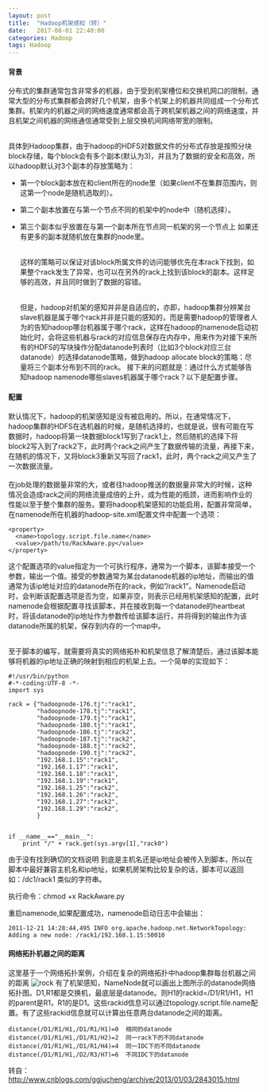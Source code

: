 ```yaml
---
layout: post
title:  "Hadoop机架感知（转）"
date:   2017-08-01 22:40:00
categories: Hadoop
tags: Hadoop
---
```

#### 背景
分布式的集群通常包含非常多的机器，由于受到机架槽位和交换机网口的限制，通常大型的分布式集群都会跨好几个机架，由多个机架上的机器共同组成一个分布式集群。机架内的机器之间的网络速度通常都会高于跨机架机器之间的网络速度，并且机架之间机器的网络通信通常受到上层交换机间网络带宽的限制。
  
   </br>具体到Hadoop集群，由于hadoop的HDFS对数据文件的分布式存放是按照分块block存储，每个block会有多个副本(默认为3)，并且为了数据的安全和高效，所以hadoop默认对3个副本的存放策略为：
* 第一个block副本放在和client所在的node里（如果client不在集群范围内，则这第一个node是随机选取的）。
* 第二个副本放置在与第一个节点不同的机架中的node中（随机选择）。 
* 第三个副本似乎放置在与第一个副本所在节点同一机架的另一个节点上
如果还有更多的副本就随机放在集群的node里。
   
   </br>这样的策略可以保证对该block所属文件的访问能够优先在本rack下找到，如果整个rack发生了异常，也可以在另外的rack上找到该block的副本。这样足够的高效，并且同时做到了数据的容错。
   
   </br>但是，hadoop对机架的感知并非是自适应的，亦即，hadoop集群分辨某台slave机器是属于哪个rack并非是只能的感知的，而是需要hadoop的管理者人为的告知hadoop哪台机器属于哪个rack，这样在hadoop的namenode启动初始化时，会将这些机器与rack的对应信息保存在内存中，用来作为对接下来所有的HDFS的写块操作分配datanode列表时（比如3个block对应三台datanode）的选择datanode策略，做到hadoop allocate block的策略：尽量将三个副本分布到不同的rack。
接下来的问题就是：通过什么方式能够告知hadoop namenode哪些slaves机器属于哪个rack？以下是配置步骤。

#### 配置
默认情况下，hadoop的机架感知是没有被启用的。所以，在通常情况下，hadoop集群的HDFS在选机器的时候，是随机选择的，也就是说，很有可能在写数据时，hadoop将第一块数据block1写到了rack1上，然后随机的选择下将block2写入到了rack2下，此时两个rack之间产生了数据传输的流量，再接下来，在随机的情况下，又将block3重新又写回了rack1，此时，两个rack之间又产生了一次数据流量。   
</br>在job处理的数据量非常的大，或者往hadoop推送的数据量非常大的时候，这种情况会造成rack之间的网络流量成倍的上升，成为性能的瓶颈，进而影响作业的性能以至于整个集群的服务。要将hadoop机架感知的功能启用，配置非常简单，在namenode所在机器的hadoop-site.xml配置文件中配置一个选项：
``` shell
<property>
  <name>topology.script.file.name</name>
  <value>/path/to/RackAware.py</value>
</property>
```
这个配置选项的value指定为一个可执行程序，通常为一个脚本，该脚本接受一个参数，输出一个值。接受的参数通常为某台datanode机器的ip地址，而输出的值通常为该ip地址对应的datanode所在的rack，例如”/rack1”。Namenode启动时，会判断该配置选项是否为空，如果非空，则表示已经用机架感知的配置，此时namenode会根据配置寻找该脚本，并在接收到每一个datanode的heartbeat时，将该datanode的ip地址作为参数传给该脚本运行，并将得到的输出作为该datanode所属的机架，保存到内存的一个map中。
  
  </br>至于脚本的编写，就需要将真实的网络拓朴和机架信息了解清楚后，通过该脚本能够将机器的ip地址正确的映射到相应的机架上去。一个简单的实现如下：

``` shell
#!/usr/bin/python  
#-*-coding:UTF-8 -*-  
import sys  
  
rack = {"hadoopnode-176.tj":"rack1",  
        "hadoopnode-178.tj":"rack1",  
        "hadoopnode-179.tj":"rack1",  
        "hadoopnode-180.tj":"rack1",  
        "hadoopnode-186.tj":"rack2",  
        "hadoopnode-187.tj":"rack2",  
        "hadoopnode-188.tj":"rack2",  
        "hadoopnode-190.tj":"rack2",  
        "192.168.1.15":"rack1",  
        "192.168.1.17":"rack1",  
        "192.168.1.18":"rack1",  
        "192.168.1.19":"rack1",  
        "192.168.1.25":"rack2",  
        "192.168.1.26":"rack2",  
        "192.168.1.27":"rack2",  
        "192.168.1.29":"rack2",  
        }  
  
  
if __name__=="__main__":  
    print "/" + rack.get(sys.argv[1],"rack0") 
```
由于没有找到确切的文档说明 到底是主机名还是ip地址会被传入到脚本，所以在脚本中最好兼容主机名和ip地址，如果机房架构比较复杂的话，脚本可以返回如：/dc1/rack1 类似的字符串。

执行命令：chmod +x RackAware.py

重启namenode,如果配置成功，namenode启动日志中会输出：
``` shell
2011-12-21 14:28:44,495 INFO org.apache.hadoop.net.NetworkTopology: Adding a new node: /rack1/192.168.1.15:50010  
```

#### 网络拓扑机器之间的距离
这里基于一个网络拓扑案例，介绍在复杂的网络拓扑中hadoop集群每台机器之间的距离
![rock](/assets/img/internet-rock.jpg)
有了机架感知，NameNode就可以画出上图所示的datanode网络拓扑图。D1,R1都是交换机，最底层是datanode。则H1的rackid=/D1/R1/H1，H1的parent是R1，R1的是D1。这些rackid信息可以通过topology.script.file.name配置。有了这些rackid信息就可以计算出任意两台datanode之间的距离。
``` shell
distance(/D1/R1/H1,/D1/R1/H1)=0  相同的datanode
distance(/D1/R1/H1,/D1/R1/H2)=2  同一rack下的不同datanode
distance(/D1/R1/H1,/D1/R1/H4)=4  同一IDC下的不同datanode
distance(/D1/R1/H1,/D2/R3/H7)=6  不同IDC下的datanode
```

转自：http://www.cnblogs.com/ggjucheng/archive/2013/01/03/2843015.html

